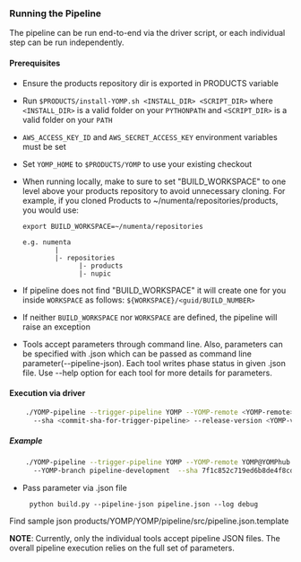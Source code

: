 ### Running the Pipeline
The pipeline can be run end-to-end via the driver script, or each individual step can be run independently.

#### Prerequisites
- Ensure the products repository dir is exported in PRODUCTS variable
- Run `$PRODUCTS/install-YOMP.sh <INSTALL_DIR> <SCRIPT_DIR>` where `<INSTALL_DIR>` is a valid folder on your `PYTHONPATH` and `<SCRIPT_DIR>` is a valid folder on your `PATH`
- `AWS_ACCESS_KEY_ID` and `AWS_SECRET_ACCESS_KEY` environment variables must be set
- Set `YOMP_HOME` to `$PRODUCTS/YOMP` to use your existing checkout
- When running locally, make to sure to set "BUILD_WORKSPACE" to one level above your
  products repository to avoid unnecessary cloning.  For example, if you cloned Products to ~/numenta/repositories/products, you would use:

    `export BUILD_WORKSPACE=~/numenta/repositories`
    ```
    e.g. numenta
            |
            |- repositories
                  |- products
                  |- nupic
    ```
- If pipeline does not find "BUILD_WORKSPACE" it will create one for you inside `WORKSPACE` as follows:
  `${WORKSPACE}/<guid/BUILD_NUMBER>`
- If neither `BUILD_WORKSPACE` nor `WORKSPACE` are defined, the pipeline will raise an exception
- Tools accept parameters through command line. Also, parameters can be specified with .json which can be passed as command line parameter(--pipeline-json). Each tool writes phase status in given .json file. Use --help option for each tool for more details for parameters.


#### Execution via driver
```bash
    ./YOMP-pipeline --trigger-pipeline YOMP --YOMP-remote <YOMP-remote> --YOMP-branch <branch-name>
      --sha <commit-sha-for-trigger-pipeline> --release-version <YOMP-version-number> --log <log-level>
```
##### Example
```bash
    ./YOMP-pipeline --trigger-pipeline YOMP --YOMP-remote YOMP@YOMPhub.com:<YOMPhub_username>/applications.YOMP
      --YOMP-branch pipeline-development  --sha 7f1c852c719ed6b8de4f8cda42f3e9a583564066 --release-version 1.0 --log debug
```
- Pass parameter via .json file
```
     python build.py --pipeline-json pipeline.json --log debug
```
  Find sample json products/YOMP/YOMP/pipeline/src/pipeline.json.template

  **NOTE**: Currently, only the individual tools accept pipeline JSON files.  The overall pipeline execution relies on the full set of parameters.
